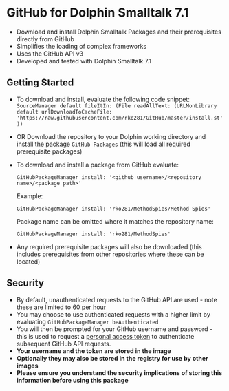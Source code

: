 # GitHub for Dolphin Smalltalk 7.1
* Download and install Dolphin Smalltalk Packages and their prerequisites directly from GitHub
* Simplifies the loading of complex frameworks
* Uses the GitHub API v3
* Developed and tested with Dolphin Smalltalk 7.1

## Getting Started
* To download and install, evaluate the following code snippet:  
`SourceManager default fileItIn: (File readAllText: (URLMonLibrary default urlDownloadToCacheFile: 'https://raw.githubusercontent.com/rko281/GitHub/master/install.st'))`   
* OR Download the repository to your Dolphin working directory and install the package `GitHub Packages` (this will load all required prerequisite packages)
* To download and install a package from GitHub evaluate:

  `GitHubPackageManager install: '<github username>/<repository name>/<package path>'`
    
  Example:
  
  `GitHubPackageManager install: 'rko281/MethodSpies/Method Spies'`
  
  Package name can be omitted where it matches the repository name:
  
  `GitHubPackageManager install: 'rko281/MethodSpies'`

* Any required prerequisite packages will also be downloaded (this includes prerequisites from other repositories where these can be located)

## Security
* By default, unauthenticated requests to the GitHub API are used - note these are limited to [60 per hour](https://developer.github.com/v3/#rate-limiting)
* You may choose to use authenticated requests with a higher limit by evaluating `GitHubPackageManager beAuthenticated`
* You will then be prompted for your GitHub username and password - this is used to request a [personal access token](https://blog.github.com/2013-05-16-personal-api-tokens/) to authenticate subsequent GitHub API requests. 
* **Your username and the token are stored in the image**
* **Optionally they may also be stored in the registry for use by other images**
* **Please ensure you understand the security implications of storing this information before using this package**

